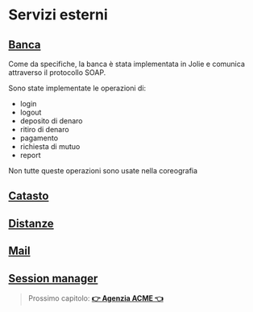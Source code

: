 # Servizi esterni

## [Banca](https://github.com/MisterDev/ACME-agency/blob/master/src/bank)

Come da specifiche, la banca è stata implementata in Jolie e comunica attraverso il protocollo SOAP.

Sono state implementate le operazioni di:
- login
- logout
- deposito di denaro
- ritiro di denaro
- pagamento
- richiesta di mutuo
- report

Non tutte queste operazioni sono usate nella coreografia

## [Catasto](https://github.com/MisterDev/ACME-agency/blob/master/src/cadastre)

## [Distanze](https://github.com/MisterDev/ACME-agency/blob/master/src/distance)

## [Mail](https://github.com/MisterDev/ACME-agency/blob/master/src/mail)

## [Session manager](https://github.com/MisterDev/ACME-agency/blob/master/src/camunda-session-manager)

> Prossimo capitolo: [**👉 Agenzia ACME 👈**](acme-agency.md)